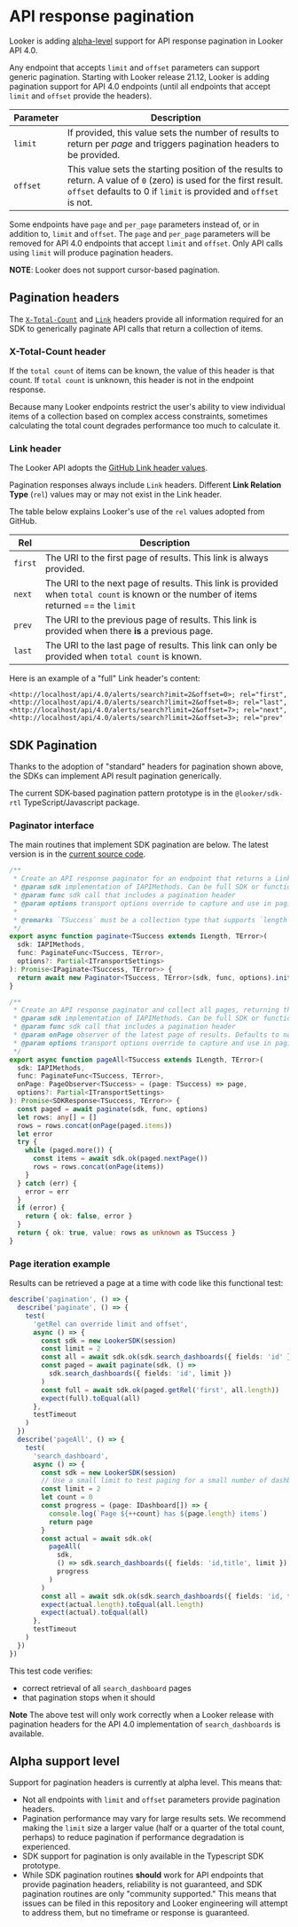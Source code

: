 # API response pagination

Looker is adding [alpha-level](#alpha-support-level) support for API response pagination in Looker API 4.0.

Any endpoint that accepts `limit` and `offset` parameters can support generic pagination. Starting with Looker release 21.12, Looker is adding pagination support for API 4.0 endpoints (until all endpoints that accept `limit` and `offset` provide the headers).

| Parameter | Description                                                                                                                                                                            |
| --------- | -------------------------------------------------------------------------------------------------------------------------------------------------------------------------------------- |
| `limit`   | If provided, this value sets the number of results to return per _page_ and triggers pagination headers to be provided.                                                                |
| `offset`  | This value sets the starting position of the results to return. A value of `0` (zero) is used for the first result. `offset` defaults to 0 if `limit` is provided and `offset` is not. |

Some endpoints have `page` and `per_page` parameters instead of, or in addition to, `limit` and `offset`. The `page` and `per_page` parameters will be removed for API 4.0 endpoints that accept `limit` and `offset`. Only API calls using `limit` will produce pagination headers.

**NOTE**: Looker does not support cursor-based pagination.

## Pagination headers

The [`X-Total-Count`](https://stackoverflow.com/a/43968710) and [`Link`](https://datatracker.ietf.org/doc/html/rfc5988) headers provide all information required for an SDK to generically paginate API calls that return a collection of items.

### X-Total-Count header

If the `total count` of items can be known, the value of this header is that count. If `total count` is unknown, this header is not in the endpoint response.

Because many Looker endpoints restrict the user's ability to view individual items of a collection based on complex access constraints, sometimes calculating the total count degrades performance too much to calculate it.

### Link header

The Looker API adopts the [GitHub Link header values](https://docs.github.com/en/rest/overview/resources-in-the-rest-api#link-header).

Pagination responses always include `Link` headers. Different **Link Relation Type** (`rel`) values may or may not exist in the Link header.

The table below explains Looker's use of the `rel` values adopted from GitHub.

| Rel     | Description                                                                                                                           |
| ------- | ------------------------------------------------------------------------------------------------------------------------------------- |
| `first` | The URI to the first page of results. This link is always provided.                                                                   |
| `next`  | The URI to the next page of results. This link is provided when `total count` is known or the number of items returned == the `limit` |
| `prev`  | The URI to the previous page of results. This link is provided when there **is** a previous page.                                     |
| `last`  | The URI to the last page of results. This link can only be provided when `total count` is known.                                      |

Here is an example of a "full" Link header's content:

```
<http://localhost/api/4.0/alerts/search?imit=2&offset=0>; rel="first",
<http://localhost/api/4.0/alerts/search?limit=2&offset=8>; rel="last",
<http://localhost/api/4.0/alerts/search?limit=2&offset=7>; rel="next",
<http://localhost/api/4.0/alerts/search?limit=2&offset=3>; rel="prev"
```

## SDK Pagination

Thanks to the adoption of "standard" headers for pagination shown above, the SDKs can implement API result pagination generically.

The current SDK-based pagination pattern prototype is in the `@looker/sdk-rtl` TypeScript/Javascript package.

### Paginator interface

The main routines that implement SDK pagination are below.
The latest version is in the [current source code](/packages/sdk-rtl/src/paginator.ts).

```ts
/**
 * Create an API response paginator for an endpoint that returns a Link header
 * @param sdk implementation of IAPIMethods. Can be full SDK or functional auth session
 * @param func sdk call that includes a pagination header
 * @param options transport options override to capture and use in paging requests
 *
 * @remarks `TSuccess` must be a collection type that supports `length`
 */
export async function paginate<TSuccess extends ILength, TError>(
  sdk: IAPIMethods,
  func: PaginateFunc<TSuccess, TError>,
  options?: Partial<ITransportSettings>
): Promise<IPaginate<TSuccess, TError>> {
  return await new Paginator<TSuccess, TError>(sdk, func, options).init()
}

/**
 * Create an API response paginator and collect all pages, returning the result
 * @param sdk implementation of IAPIMethods. Can be full SDK or functional auth session
 * @param func sdk call that includes a pagination header
 * @param onPage observer of the latest page of results. Defaults to noop.
 * @param options transport options override to capture and use in paging requests
 */
export async function pageAll<TSuccess extends ILength, TError>(
  sdk: IAPIMethods,
  func: PaginateFunc<TSuccess, TError>,
  onPage: PageObserver<TSuccess> = (page: TSuccess) => page,
  options?: Partial<ITransportSettings>
): Promise<SDKResponse<TSuccess, TError>> {
  const paged = await paginate(sdk, func, options)
  let rows: any[] = []
  rows = rows.concat(onPage(paged.items))
  let error
  try {
    while (paged.more()) {
      const items = await sdk.ok(paged.nextPage())
      rows = rows.concat(onPage(items))
    }
  } catch (err) {
    error = err
  }
  if (error) {
    return { ok: false, error }
  }
  return { ok: true, value: rows as unknown as TSuccess }
}
```

### Page iteration example

Results can be retrieved a page at a time with code like this functional test:

```ts
describe('pagination', () => {
  describe('paginate', () => {
    test(
      'getRel can override limit and offset',
      async () => {
        const sdk = new LookerSDK(session)
        const limit = 2
        const all = await sdk.ok(sdk.search_dashboards({ fields: 'id' }))
        const paged = await paginate(sdk, () =>
          sdk.search_dashboards({ fields: 'id', limit })
        )
        const full = await sdk.ok(paged.getRel('first', all.length))
        expect(full).toEqual(all)
      },
      testTimeout
    )
  })
  describe('pageAll', () => {
    test(
      'search_dashboard',
      async () => {
        const sdk = new LookerSDK(session)
        // Use a small limit to test paging for a small number of dashboards
        const limit = 2
        let count = 0
        const progress = (page: IDashboard[]) => {
          console.log(`Page ${++count} has ${page.length} items`)
          return page
        }
        const actual = await sdk.ok(
          pageAll(
            sdk,
            () => sdk.search_dashboards({ fields: 'id,title', limit }),
            progress
          )
        )
        const all = await sdk.ok(sdk.search_dashboards({ fields: 'id, title' }))
        expect(actual.length).toEqual(all.length)
        expect(actual).toEqual(all)
      },
      testTimeout
    )
  })
})
```

This test code verifies:

- correct retrieval of all `search_dashboard` pages
- that pagination stops when it should

**Note** The above test will only work correctly when a Looker release with pagination headers for the API 4.0 implementation of `search_dashboards` is available.

## Alpha support level

Support for pagination headers is currently at alpha level. This means that:

- Not all endpoints with `limit` and `offset` parameters provide pagination headers.
- Pagination performance may vary for large results sets. We recommend making the `limit` size a larger value (half or a quarter of the total count, perhaps) to reduce pagination if performance degradation is experienced.
- SDK support for pagination is only available in the Typescript SDK prototype.
- While SDK pagination routines **should** work for API endpoints that provide pagination headers, reliability is not guaranteed, and SDK pagination routines are only "community supported." This means that issues can be filed in this repository and Looker engineering will attempt to address them, but no timeframe or response is guaranteed.
